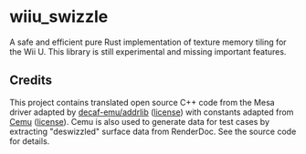 # wiiu_swizzle
A safe and efficient pure Rust implementation of texture memory tiling for the Wii U. This library is still experimental and missing important features.

## Credits
This project contains translated open source C++ code from the Mesa driver adapted by [decaf-emu/addrlib](https://github.com/decaf-emu/addrlib) ([license](https://github.com/decaf-emu/addrlib/blob/master/LICENSE)) with constants adapted from [Cemu](https://github.com/cemu-project/Cemu) ([license](https://github.com/cemu-project/Cemu/blob/main/LICENSE.txt)). Cemu is also used to generate data for test cases by extracting "deswizzled" surface data from RenderDoc. See the source code for details.
